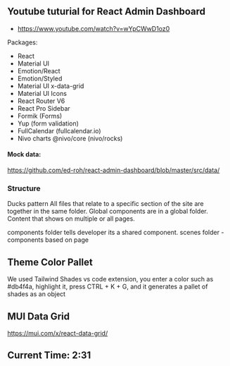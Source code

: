 ## Youtube tuturial for React Admin Dashboard
- https://www.youtube.com/watch?v=wYpCWwD1oz0

Packages:
- React
- Material UI
- Emotion/React
- Emotion/Styled
- Material UI x-data-grid
- Material UI Icons
- React Router V6
- React Pro Sidebar
- Formik (Forms)
- Yup (form validation) 
- FullCalendar (fullcalendar.io) 
- Nivo charts @nivo/core  (nivo/rocks)

#### Mock data:
https://github.com/ed-roh/react-admin-dashboard/blob/master/src/data/


### Structure
Ducks pattern
All files that relate to a specific section of the site are together in the same folder. 
Global components are in a global folder. Content that shows on multiple or all pages. 

components folder tells developer its a shared component. 
scenes folder - components based on page

## Theme Color Pallet
We used Tailwind Shades vs code extension, you enter a color such as #db4f4a, highlight it, press CTRL + K + G, and it generates a pallet of shades as an object


## MUI Data Grid 
https://mui.com/x/react-data-grid/



## Current Time: 2:31
<!-- Working on Calendar section -->